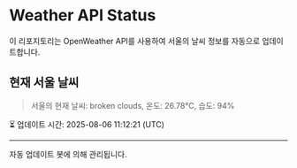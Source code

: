 
# Weather API Status

이 리포지토리는 OpenWeather API를 사용하여 서울의 날씨 정보를 자동으로 업데이트합니다.

## 현재 서울 날씨
> 서울의 현재 날씨: broken clouds, 온도: 26.78°C, 습도: 94%

⏳ 업데이트 시간: 2025-08-06 11:12:21 (UTC)

---
자동 업데이트 봇에 의해 관리됩니다.
